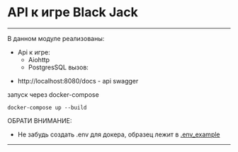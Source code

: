 # API к игре Black Jack

______
В данном модуле реализованы:

* Api к игре:
    * Aiohttp
    * PostgresSQL
вызов:

- http://localhost:8080/docs - api swagger

запуск через docker-compose

````
docker-compose up --build 
````

ОБРАТИ ВНИМАНИЕ:
- Не забудь создать .env для докера, образец лежит в [.env_example](.env.example)

_____
